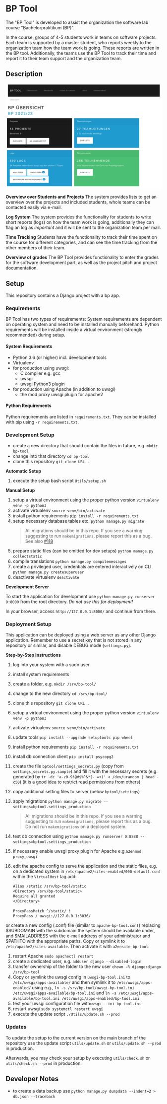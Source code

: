 # BP Tool

The "BP Tool" is developed to assist the organization the software lab course "Bachelorpraktikum (BP)".

In the course, groups of 4-5 students work in teams on software projects. Each team is supported by a master student, who reports weekly to the organization team how the team work is going. These reports are written in the BP tool. Additionally, the teams use the BP Tool to track their time and report it to their team support and the organization team.

## Description

![Admin Dashboard](Admin_Dashboard.png)

**Overview over Students and Projects**
The system provides lists to get an overview over the projects and included students, whole teams can be contacted easily via e-mail.

**Log System**
The system provides the functionality for students to write short reports (logs) on how the team work is going, additionally they can flag an log as *important* and it will be sent to the organization team per mail.

**Time Tracking**
Students have the functionality to track their time spent on the course for different categories, and can see the time tracking from the other members of their team. 

**Overview of grades**
The BP Tool provides functionality to enter the grades for the software development part, as well as the project pitch and project documentation.

## Setup

This repository contains a Django project with a bp app.


### Requirements

BP Tool has two types of requirements: System requirements are dependent on operating system and need to be installed manually beforehand. Python requirements will be installed inside a virtual environment (strongly recommended) during setup.


#### System Requirements

* Python 3.6 (or higher) incl. development tools
* Virtualenv
* for production using uwsgi:
  * C compiler e.g. gcc
  * uwsgi
  * uwsgi Python3 plugin
* for production using Apache (in addition to uwsgi)
  * the mod proxy uwsgi plugin for apache2


#### Python Requirements

Python requirements are listed in ``requirements.txt``. They can be installed with pip using ``-r requirements.txt``.


### Development Setup

* create a new directory that should contain the files in future, e.g. ``mkdir bp-tool``
* change into that directory ``cd bp-tool``
* clone this repository ``git clone URL .``


**Automatic Setup**

1. execute the setup bash script ``Utils/setup.sh``


**Manual Setup**

1. setup a virtual environment using the proper python version ``virtualenv venv -p python3``
1. activate virtualenv ``source venv/bin/activate``
1. install python requirements ``pip install -r requirements.txt``
1. setup necessary database tables etc. ``python manage.py migrate``
   > All migrations should be in this repo. If you see a warning suggesting to run ``makemigrations``, please report this as a bug.\
   > See also [#118](https://github.com/DataManagementLab/bp-tool/issues/118)
1. prepare static files (can be omitted for dev setups) ``python manage.py collectstatic``
1. compile translations ``python manage.py compilemessages``
1. create a privileged user, credentials are entered interactively on CLI ``python manage.py createsuperuser``
1. deactivate virtualenv ``deactivate``


**Development Server**

To start the application for development use ``python manage.py runserver 0:8000`` from the root directory.
*Do not use this for deployment!*

In your browser, access ``http://127.0.0.1:8000/`` and continue from there.


### Deployment Setup

This application can be deployed using a web server as any other Django application.
Remember to use a secret key that is not stored in any repository or similar, and disable DEBUG mode (``settings.py``).

**Step-by-Step Instructions**

1. log into your system with a sudo user
1. install system requirements
1. create a folder, e.g. ``mkdir /srv/bp-tool/``
1. change to the new directory ``cd /srv/bp-tool/``
1. clone this repository ``git clone URL .``
1. setup a virtual environment using the proper python version ``virtualenv venv -p python3``
1. activate virtualenv ``source venv/bin/activate``
1. update tools ``pip install --upgrade setuptools pip wheel``
1. install python requirements ``pip install -r requirements.txt``
1. install db connection client ``pip install psycopg2``
1. create the file ``bptool/settings_secrets.py`` (copy from ``settings_secrets.py.sample``) and fill it with the necessary secrets (e.g. generated by ``tr -dc 'a-z0-9!@#$%^&*(-_=+)' < /dev/urandom | head -c50``) (it is a good idea to restrict read permissions from others)
1. copy additional setting files to server (below ``bptool/settings``)
1. apply migrations ``python manage.py migrate --settings=bptool.settings_production``
   > All migrations should be in this repo. If you see a warning suggesting to run ``makemigrations``, please report this as a bug.\
   > Do not run ``makemigrations`` on a deployed system.
1. test db connection using ``python manage.py runserver 0:8888 --settings=bptool.settings_production``   
1. if necessary enable uwsgi proxy plugin for Apache e.g.``a2enmod proxy_uwsgi``
1. edit the apache config to serve the application and the static files, e.g. on a dedicated system in ``/etc/apache2/sites-enabled/000-default.conf`` within the ``VirtualHost`` tag add:

    ```
    Alias /static /srv/bp-tool/static
    <Directory /srv/bp-tool/static>
    Require all granted
    </Directory>

    ProxyPassMatch ^/static/ !
    ProxyPass / uwsgi://127.0.0.1:3036/
    ```

or create a new config (.conf) file (similar to ``apache-bp-tool.conf``) replacing $SUBDOMAIN with the subdomain the system should be available under, and $MAILADDRESS with the e-mail address of your administrator and $PATHTO with the appropriate paths. Copy or symlink it to ``/etc/apache2/sites-available``. Then activate it with ``a2ensite bp-tool``.


1. restart Apache ``sudo apachectl restart``
1. create a dedicated user, e.g. ``adduser django --disabled-login``
1. transfer ownership of the folder to the new user ``chown -R django:django /srv/bp-tool``
1. Copy or symlink the uwsgi config in ``uwsgi-bp-tool.ini`` to ``/etc/uwsgi/apps-available/`` and then symlink it to ``/etc/uwsgi/apps-enabled/`` using e.g., ``ln -s /srv/bp-tool/uwsgi-bp-tool.ini /etc/uwsgi/apps-available/bp-tool.ini`` and ``ln -s /etc/uwsgi/apps-available/bp-tool.ini /etc/uwsgi/apps-enabled/bp-tool.ini``
1. test your uwsgi configuration file with``uwsgi --ini bp-tool.ini``
1. restart uwsgi ``sudo systemctl restart uwsgi``
1. execute the update script ``./Utils/update.sh --prod``


### Updates

To update the setup to the current version on the main branch of the repository use the update script ``utils/update.sh`` or ``utils/update.sh --prod`` in production.

Afterwards, you may check your setup by executing ``utils/check.sh`` or ``utils/check.sh --prod`` in production.


## Developer Notes
* to create a data backup use ````python manage.py dumpdata --indent=2 > db.json --traceback````
